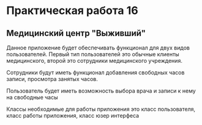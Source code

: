 # Практическая работа 16

## Медицинский центр "Выживший" 

Данное приложение будет обеспечивать функционал для двух видов пользователей. Первый тип пользователей это обычные клиенты медицинского, второй это сотрудники медицинского учреждения.

Сотрудники будут иметь функционал добавления свободных часов записи, просмотра занятых часов.

Пользователь будет иметь возможность выбора врача и записи к нему на свободные часы

Классы необходимые для работы приложения это класс пользователя, класс работы приложения, класс юзер интерфеса
